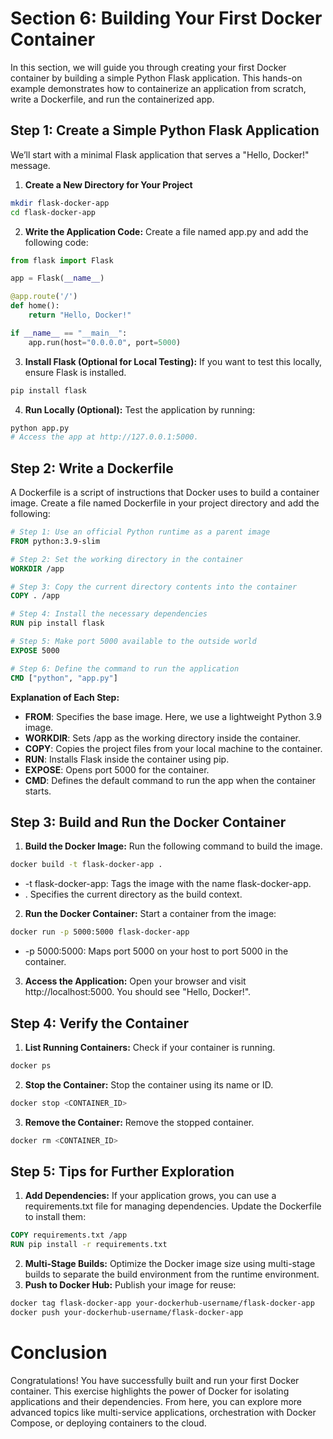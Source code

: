 # **Section 6: Building Your First Docker Container**
In this section, we will guide you through creating your first Docker container by building a simple Python Flask application. This hands-on example demonstrates how to containerize an application from scratch, write a Dockerfile, and run the containerized app.

## **Step 1: Create a Simple Python Flask Application**
We’ll start with a minimal Flask application that serves a "Hello, Docker!" message.

1. **Create a New Directory for Your Project**
```bash
mkdir flask-docker-app
cd flask-docker-app
```
2. **Write the Application Code:** Create a file named app.py and add the following code:

```python
from flask import Flask

app = Flask(__name__)

@app.route('/')
def home():
    return "Hello, Docker!"

if __name__ == "__main__":
    app.run(host="0.0.0.0", port=5000)
```
3. **Install Flask (Optional for Local Testing):** If you want to test this locally, ensure Flask is installed.
```bash
pip install flask
```

4. **Run Locally (Optional):** Test the application by running: 
```python
python app.py
# Access the app at http://127.0.0.1:5000.
```

## **Step 2: Write a Dockerfile**
A Dockerfile is a script of instructions that Docker uses to build a container image. Create a file named Dockerfile in your project directory and add the following:

```dockerfile
# Step 1: Use an official Python runtime as a parent image
FROM python:3.9-slim

# Step 2: Set the working directory in the container
WORKDIR /app

# Step 3: Copy the current directory contents into the container
COPY . /app

# Step 4: Install the necessary dependencies
RUN pip install flask

# Step 5: Make port 5000 available to the outside world
EXPOSE 5000

# Step 6: Define the command to run the application
CMD ["python", "app.py"]
```

**Explanation of Each Step:**
* **FROM**: Specifies the base image. Here, we use a lightweight Python 3.9 image.
* **WORKDIR**: Sets /app as the working directory inside the container.
* **COPY**: Copies the project files from your local machine to the container.
* **RUN**: Installs Flask inside the container using pip.
* **EXPOSE**: Opens port 5000 for the container.
* **CMD**: Defines the default command to run the app when the container starts.

## **Step 3: Build and Run the Docker Container**
1. **Build the Docker Image:** Run the following command to build the image.
```bash
docker build -t flask-docker-app .
```
* -t flask-docker-app: Tags the image with the name flask-docker-app.
* . Specifies the current directory as the build context.
2. **Run the Docker Container:** Start a container from the image:
```bash
docker run -p 5000:5000 flask-docker-app
```
* -p 5000:5000: Maps port 5000 on your host to port 5000 in the container.
3. **Access the Application:** Open your browser and visit http://localhost:5000. You should see "Hello, Docker!".


## **Step 4: Verify the Container**
1. **List Running Containers:** Check if your container is running.
```bash
docker ps
```
2. **Stop the Container:** Stop the container using its name or ID.
```bash
docker stop <CONTAINER_ID>
```
3. **Remove the Container:** Remove the stopped container.
```bash
docker rm <CONTAINER_ID>
```

## **Step 5: Tips for Further Exploration**
1. **Add Dependencies:** If your application grows, you can use a requirements.txt file for managing dependencies. Update the Dockerfile to install them:

```dockerfile
COPY requirements.txt /app
RUN pip install -r requirements.txt
```
2. **Multi-Stage Builds:** Optimize the Docker image size using multi-stage builds to separate the build environment from the runtime environment.
3. **Push to Docker Hub:** Publish your image for reuse:
```bash
docker tag flask-docker-app your-dockerhub-username/flask-docker-app
docker push your-dockerhub-username/flask-docker-app
```

# **Conclusion**
Congratulations! You have successfully built and run your first Docker container. This exercise highlights the power of Docker for isolating applications and their dependencies. From here, you can explore more advanced topics like multi-service applications, orchestration with Docker Compose, or deploying containers to the cloud.